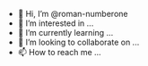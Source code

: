 - 👋 Hi, I’m @roman-numberone
- 👀 I’m interested in ...
- 🌱 I’m currently learning ...
- 💞️ I’m looking to collaborate on ...
- 📫 How to reach me ...

<!---
roman-numberone/roman-numberone is a ✨ special ✨ repository because its `README.md` (this file) appears on your GitHub profile.
You can click the Preview link to take a look at your changes.
--->
